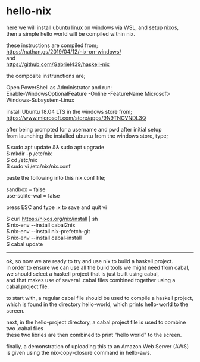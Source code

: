 # hello-nix    
here we will install ubuntu linux on windows via WSL, and setup nixos,   
then a simple hello world will be compiled within nix.   
   
these instructions are compiled from;   
https://nathan.gs/2019/04/12/nix-on-windows/   
and   
https://github.com/Gabriel439/haskell-nix   
   
<!--full instructions from these links are pasted into the installing.foo.tex files in *this* git repo.-->
the composite instrunctions are;   
   
Open PowerShell as Administrator and run:   
Enable-WindowsOptionalFeature -Online -FeatureName Microsoft-Windows-Subsystem-Linux   
   
install Ubuntu 18.04 LTS in the windows store from;   
https://www.microsoft.com/store/apps/9N9TNGVNDL3Q   
   
after being prompted for a username and pwd after initial setup   
from launching the installed ubuntu from the windows store, type;   
   
$ sudo apt update && sudo apt upgrade   
$ mkdir -p /etc/nix   
$ cd /etc/nix   
$ sudo vi /etc/nix/nix.conf   
   
paste the following into this nix.conf file;   
   
sandbox = false   
use-sqlite-wal = false   
   
press ESC and type :x to save and quit vi   
   
$ curl https://nixos.org/nix/install | sh   
$ nix-env --install cabal2nix   
$ nix-env --install nix-prefetch-git   
$ nix-env --install cabal-install   
$ cabal update    

----------------------------------   
ok, so now we are ready to try and use nix to build a haskell project.   
in order to ensure we can use all the build tools we might need from cabal,   
we should select a haskell project that is just built using cabal,   
and that makes use of several .cabal files combined together using a cabal.project file.   

to start with, a regular cabal file should be used to compile a haskell project,   
which is found in the directory hello-world, which prints hello-world to the screen. 

next, in the hello-project directory, a cabal.project file is used to combine two .cabal files    
these two libries are then combined to print "hello world" to the screen.

finally, a demonstration of uploading this to an Amazon Web Server (AWS) is given using the nix-copy-closure command in hello-aws.

